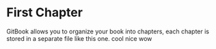 # First Chapter

GitBook allows you to organize your book into chapters, each chapter is stored in a separate file like this one.
cool nice
[](codepen://codiechanel/mOyOyK?height=800&theme=0)
wow
